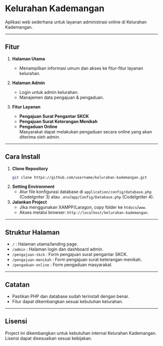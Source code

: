 # Kelurahan Kademangan

Aplikasi web sederhana untuk layanan administrasi online di Kelurahan Kademangan.

---

## Fitur

1. **Halaman Utama**
    - Menampilkan informasi umum dan akses ke fitur-fitur layanan kelurahan.

2. **Halaman Admin**
    - Login untuk admin kelurahan.
    - Manajemen data pengajuan & pengaduan.

3. **Fitur Layanan**
    - **Pengajuan Surat Pengantar SKCK**
    - **Pengajuan Surat Keterangan Menikah**
    - **Pengaduan Online**  
      Masyarakat dapat melakukan pengaduan secara online yang akan diterima oleh admin.

---

## Cara Install

1. **Clone Repository**
    ```bash
    git clone https://github.com/username/kelurahan-kademangan.git
    ```
2. **Setting Environment**
    - Atur file konfigurasi database di `application/config/database.php` (CodeIgniter 3) atau `.env`/`app/Config/Database.php` (CodeIgniter 4).
3. **Jalankan Project**
    - Jika menggunakan XAMPP/Laragon, copy folder ke `htdocs`/`www`.
    - Akses melalui browser: `http://localhost/kelurahan-kademangan`.

---

## Struktur Halaman

- `/` : Halaman utama/landing page.
- `/admin` : Halaman login dan dashboard admin.
- `/pengajuan-skck` : Form pengajuan surat pengantar SKCK.
- `/pengajuan-menikah` : Form pengajuan surat keterangan menikah.
- `/pengaduan-online` : Form pengaduan masyarakat.

---

## Catatan

- Pastikan PHP dan database sudah terinstall dengan benar.
- Fitur dapat dikembangkan sesuai kebutuhan kelurahan.

---

## Lisensi

Project ini dikembangkan untuk kebutuhan internal Kelurahan Kademangan.  
Lisensi dapat disesuaikan sesuai kebijakan.

